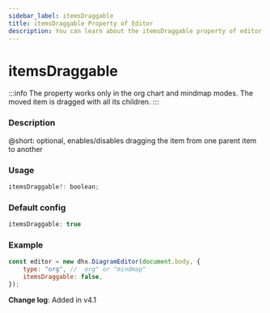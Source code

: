 ```yaml
---
sidebar_label: itemsDraggable
title: itemsDraggable Property of Editor
description: You can learn about the itemsDraggable property of editor in the documentation of the DHTMLX JavaScript Diagram library. Browse developer guides and API reference, try out code examples and live demos, and download a free 30-day evaluation version of DHTMLX Diagram.
---
```


# itemsDraggable

:::info
The property works only in the org chart and mindmap modes. The moved item is dragged with all its children.
:::

### Description

@short: optional, enables/disables dragging the item from one parent item to another

### Usage

~~~js
itemsDraggable?: boolean;
~~~

### Default config

~~~js
itemsDraggable: true
~~~

### Example

~~~js
const editor = new dhx.DiagramEditor(document.body, {
    type: "org", //  org" or "mindmap"
    itemsDraggable: false,
});
~~~

**Change log**: Added in v4.1
